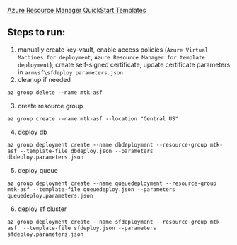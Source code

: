 [Azure Resource Manager QuickStart Templates](https://github.com/Azure/azure-quickstart-templates)

## Steps to run:
1. manually create key-vault, enable access policies (`Azure Virtual Machines for deployment`, `Azure Resource Manager for template deployment`), create self-signed certificate, update certificate parameters in `arm\sf\sfdeploy.parameters.json`
2. cleanup if needed 
```
az group delete --name mtk-asf
```
3. create resource group
```
az group create --name mtk-asf --location "Central US"
```
4. deploy db 
```
az group deployment create --name dbdeployment --resource-group mtk-asf --template-file dbdeploy.json --parameters dbdeploy.parameters.json
```
5. deploy queue
```
az group deployment create --name queuedeployment --resource-group mtk-asf --template-file queuedeploy.json --parameters queuedeploy.parameters.json
```
6. deploy sf cluster
```
az group deployment create --name sfdeployment --resource-group mtk-asf  --template-file sfdeploy.json --parameters sfdeploy.parameters.json
```


